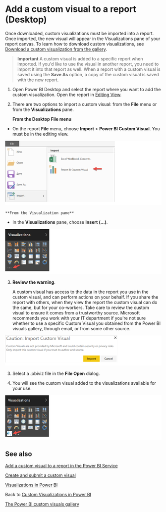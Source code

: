 <properties
   pageTitle="Add a custom visual to a report (Desktop)"
   description="Add a custom visual to a report in Desktop"
   services="powerbi"
   documentationCenter=""
   authors="mihart"
   manager="mblythe"
   editor=""
   tags=""/>

<tags
   ms.service="powerbi"
   ms.devlang="NA"
   ms.topic="article"
   ms.tgt_pltfrm="NA"
   ms.workload="powerbi"
   ms.date="11/07/2015"
   ms.author="mihart"/>

# Add a custom visual to a report (Desktop)  

Once downloaded, custom visualizations must be imported into a report. Once imported, the new visual will appear in the Visualizations pane of your report canvas. To learn how to download custom visualizations, see [Download a custom visualization from the gallery](powerbi-custom-visuals-download-from-the-gallery.md).

>**Important** A custom visual is added to a specific report when imported. If you'd like to use the visual in another report, you need to import it into that report as well. When a report with a custom visual is saved using the **Save As** option, a copy of the custom visual is saved with the new report.


1. Open Power BI Desktop and select the report where you want to add the custom visualization.  Open the report in [Editing View](powerbi-service-interact-with-a-report-in-editing-view.md).

2.  There are two options to import a custom visual: from the **File** menu or from the **Visualizations** pane.

    **From the Desktop File menu**  
  - On the report **File** menu, choose **Import** &gt; **Power BI Custom Visual**. You must be in the editing view.  

 ![](media/powerbi-custom-visuals-use/InsertFile.png)

    **From the Visualization pane**  
  - In the **Visualizations** pane, choose **Insert (…)**.  

 ![](media/powerbi-custom-visuals-use/InsertPane.png)  

3. **Review the warning**.

    A custom visual has access to the data in the report you use in the custom visual, and can perform actions on your behalf. If you share the report with others, when they view the report the custom visual can do the same, but for your co-workers. Take care to review the custom visual to ensure it comes from a trustworthy source. Microsoft recommends you work with your IT department if you're not sure whether to use a specific Custom Visual you obtained from the Power BI visuals gallery, through email, or from some other source.  

  ![](media/powerbi-custom-visuals-use/caution.png)

3. Select a .pbiviz file in the **File Open** dialog.

4. You will see the custom visual added to the visualizations available for your use.

  ![](media/powerbi-custom-visuals-use/VisualUse.png)

## See also

[Add a custom visual to a report in the Power BI Service](powerbi-custom-visuals-add-to-report.md)

[Create and submit a custom visual](powerbi-custom-visuals-create-for-the-gallery.md)

[Visualizations in Power BI](powerbi-service-visualizations-for-reports.md)

Back to [Custom Visualizations in Power BI](powerbi-custom-visuals.md)

[The Power BI custom visuals gallery](https://app.powerbi.com/visuals.md)
